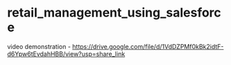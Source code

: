 # retail_management_using_salesforce

video demonstration - https://drive.google.com/file/d/1VdDZPMf0kBk2idtF-d6Ypw6tEvdahHBB/view?usp=share_link
